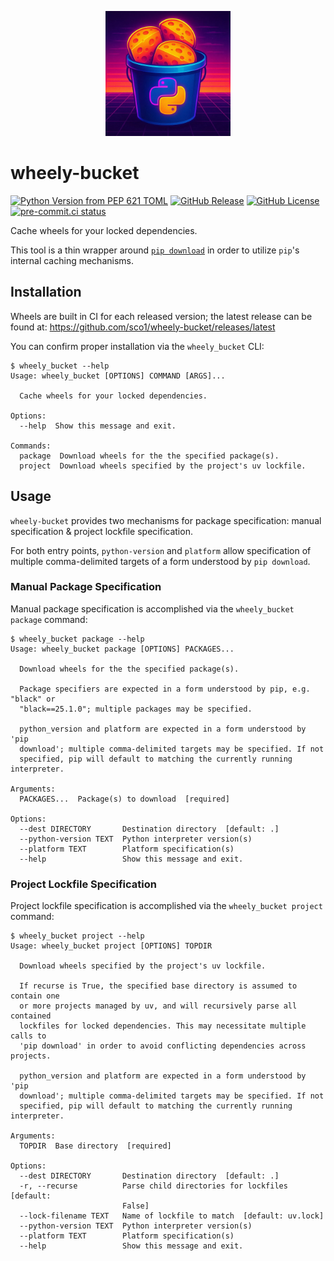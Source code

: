 <p align="center" width="100%">
<img width="200" src="https://raw.githubusercontent.com/sco1/wheely-bucket/refs/heads/main/assets/icon.png">
</p>

# wheely-bucket

[![Python Version from PEP 621 TOML](https://img.shields.io/python/required-version-toml?tomlFilePath=https%3A%2F%2Fraw.githubusercontent.com%2Fsco1%2Fwheely-bucket%2Frefs%2Fheads%2Fmain%2Fpyproject.toml&logo=python&logoColor=FFD43B)](https://github.com/sco1/wheely-bucket/blob/main/pyproject.toml)
[![GitHub Release](https://img.shields.io/github/v/release/sco1/wheely-bucket)](https://github.com/sco1/wheely-bucket/releases)
[![GitHub License](https://img.shields.io/github/license/sco1/wheely-bucket?color=magenta)](https://github.com/sco1/wheely-bucket/blob/main/LICENSE)
[![pre-commit.ci status](https://results.pre-commit.ci/badge/github/sco1/wheely-bucket/main.svg)](https://results.pre-commit.ci/latest/github/sco1/wheely-bucket/main)

Cache wheels for your locked dependencies.

This tool is a thin wrapper around [`pip download`](https://pip.pypa.io/en/stable/cli/pip_download/) in order to utilize `pip`'s internal caching mechanisms.

## Installation

Wheels are built in CI for each released version; the latest release can be found at: <https://github.com/sco1/wheely-bucket/releases/latest>

You can confirm proper installation via the `wheely_bucket` CLI:
<!-- [[[cog
import cog
from subprocess import PIPE, run
out = run(["wheely_bucket", "--help"], stdout=PIPE, encoding="ascii")
cog.out(
    f"\n```text\n$ wheely_bucket --help\n{out.stdout.rstrip()}\n```\n\n"
)
]]] -->

```text
$ wheely_bucket --help
Usage: wheely_bucket [OPTIONS] COMMAND [ARGS]...

  Cache wheels for your locked dependencies.

Options:
  --help  Show this message and exit.

Commands:
  package  Download wheels for the the specified package(s).
  project  Download wheels specified by the project's uv lockfile.
```

<!-- [[[end]]] -->

## Usage

`wheely-bucket` provides two mechanisms for package specification: manual specification & project lockfile specification.

For both entry points, `python-version` and `platform` allow specification of multiple comma-delimited targets of a form understood by `pip download`.

### Manual Package Specification

Manual package specification is accomplished via the `wheely_bucket package` command:
<!-- [[[cog
import cog
from subprocess import PIPE, run
out = run(["wheely_bucket", "package", "--help"], stdout=PIPE, encoding="ascii")
cog.out(
    f"\n```text\n$ wheely_bucket package --help\n{out.stdout.rstrip()}\n```\n\n"
)
]]] -->

```text
$ wheely_bucket package --help
Usage: wheely_bucket package [OPTIONS] PACKAGES...

  Download wheels for the the specified package(s).

  Package specifiers are expected in a form understood by pip, e.g. "black" or
  "black==25.1.0"; multiple packages may be specified.

  python_version and platform are expected in a form understood by 'pip
  download'; multiple comma-delimited targets may be specified. If not
  specified, pip will default to matching the currently running interpreter.

Arguments:
  PACKAGES...  Package(s) to download  [required]

Options:
  --dest DIRECTORY       Destination directory  [default: .]
  --python-version TEXT  Python interpreter version(s)
  --platform TEXT        Platform specification(s)
  --help                 Show this message and exit.
```

<!-- [[[end]]] -->

### Project Lockfile Specification

Project lockfile specification is accomplished via the `wheely_bucket project` command:
<!-- [[[cog
import cog
from subprocess import PIPE, run
out = run(["wheely_bucket", "project", "--help"], stdout=PIPE, encoding="ascii")
cog.out(
    f"\n```text\n$ wheely_bucket project --help\n{out.stdout.rstrip()}\n```\n\n"
)
]]] -->

```text
$ wheely_bucket project --help
Usage: wheely_bucket project [OPTIONS] TOPDIR

  Download wheels specified by the project's uv lockfile.

  If recurse is True, the specified base directory is assumed to contain one
  or more projects managed by uv, and will recursively parse all contained
  lockfiles for locked dependencies. This may necessitate multiple calls to
  'pip download' in order to avoid conflicting dependencies across projects.

  python_version and platform are expected in a form understood by 'pip
  download'; multiple comma-delimited targets may be specified. If not
  specified, pip will default to matching the currently running interpreter.

Arguments:
  TOPDIR  Base directory  [required]

Options:
  --dest DIRECTORY       Destination directory  [default: .]
  -r, --recurse          Parse child directories for lockfiles [default:
                         False]
  --lock-filename TEXT   Name of lockfile to match  [default: uv.lock]
  --python-version TEXT  Python interpreter version(s)
  --platform TEXT        Platform specification(s)
  --help                 Show this message and exit.
```

<!-- [[[end]]] -->
